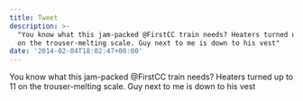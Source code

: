 ```yaml
---
title: Tweet
description: >-
  "You know what this jam-packed @FirstCC train needs? Heaters turned up to 11
  on the trouser-melting scale. Guy next to me is down to his vest"
date: '2014-02-04T18:02:47+00:00'
---
```

You know what this jam-packed @FirstCC train needs? Heaters turned up to 11 on the trouser-melting scale. Guy next to me is down to his vest
